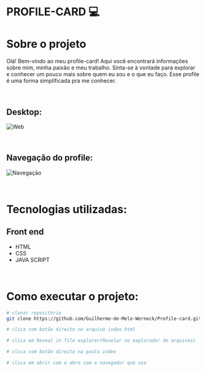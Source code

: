 # PROFILE-CARD :computer:

# Sobre o projeto
Olá! Bem-vindo ao meu profile-card! Aqui você encontrará informações sobre mim, 
minha paixão e meu trabalho. Sinta-se à vontade para explorar e conhecer um pouco mais sobre quem eu sou e o que eu faço.
Esse profile é uma forma simplificada pra me conhecer.

<br>

## Desktop:
![Web](https://github.com/Guilherme-de-Melo-Werneck/Jogo-adivinha/assets/110049442/bef40a59-f325-4670-bf3d-8b50a0f3a419)

<br>

## Navegação do profile:
![Navegação](https://github.com/Guilherme-de-Melo-Werneck/Jogo-adivinha/assets/110049442/e42d9980-1a14-405b-bf53-fc7ff013a2be)

<br>

# Tecnologias utilizadas:

## Front end
- HTML
- CSS
- JAVA SCRIPT

<br>

# Como executar o projeto:

```bash
# clonar repositório
git clone https://github.com/Guilherme-de-Melo-Werneck/Profile-card.git

# clica com botão direito no arquivo index.html

# clica em Reveal in file explorer(Revelar no explorador de arquivos)

# clica com botão direito na pasta index

# clica em abrir com e abre com o navegador que usa

```

